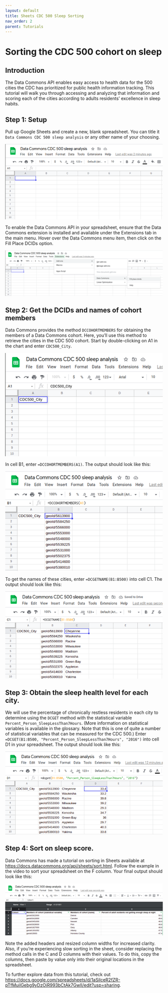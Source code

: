 ```yaml
---
layout: default
title: Sheets CDC 500 Sleep Sorting
nav_order: 2
parent: Tutorials
---
```


# Sorting the CDC 500 cohort on sleep 

## Introduction

The Data Commons API enables easy access to health data for the 500 cities the CDC has prioritized for public health information tracking. This tutorial will walk you through accessing and analyzing that information and scoring each of the cities according to adults residents’ excellence in sleep habits.

## Step 1: Setup
Pull up Google Sheets and create a new, blank spreadsheet. You can title it `Data Commons CDC 500 sleep analysis` or any other name of your choosing.

![](/assets/images/tutorials/sheets_sleep_tutorial_1.png)

To enable the Data Commons API in your spreadsheet, ensure that the Data Commons extension is installed and available under the Extensions tab in the main menu. Hover over the Data Commons menu item, then click on the Fill Place DCIDs option.

![](/assets/images/tutorials/sheets_sleep_tutorial_2.png)

## Step 2: Get the DCIDs and names of cohort members
Data Commons provides the method `DCCOHORTMEMBERS` for obtaining the members of a Data Commons cohort. Here, you’ll use this method to retrieve the cities in the CDC 500 cohort. Start by double-clicking on A1 in the chart and enter `CDC500_City`.

![](/assets/images/tutorials/sheets_sleep_tutorial_3.png)

In cell B1, enter `=DCCOHORTMEMBERS(A1)`. The output should look like this:

![](/assets/images/tutorials/sheets_sleep_tutorial_4.png)

To get the names of these cities, enter `=DCGETNAME(B1:B500)` into cell C1. The output should look like this:

![](/assets/images/tutorials/sheets_sleep_tutorial_5.png)

## Step 3: Obtain the sleep health level for each city.
We will use the percentage of chronically restless residents in each city to determine using the `DCGET` method with the statistical variable `Percent_Person_SleepLessThan7Hours`. (More information on statistical variables is available in the glossary. Note that this is one of quite a number of statistical variables that can be measured for the CDC 500.) Enter `=DCGET(B1:B500, "Percent_Person_SleepLessThan7Hours", "2016")` into cell D1 in your spreadsheet. The output should look like this:

![](/assets/images/tutorials/sheets_sleep_tutorial_6.png)

## Step 4: Sort on sleep score.
Data Commons has made a tutorial on sorting in Sheets available at <https://docs.datacommons.org/api/sheets/sort.html>. Follow the example in the video to sort your spreadsheet on the F column. Your final output should look like this:

![](/assets/images/tutorials/sheets_sleep_tutorial_7.png)

Note the added headers and resized column widths for increased clarity. Also, if you’re experiencing slow sorting in the sheet, consider replacing the method calls in the C and D columns with their values. To do this, copy the columns, then paste by value only into their original locations in the spreadsheet.

To further explore data from this tutorial, check out <https://docs.google.com/spreadsheets/d/1aSilceR2fZR-pTfMuilGebg9yDzOiR993bCtAk7GwlI/edit?usp=sharing>.